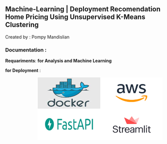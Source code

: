 ## Machine-Learning | Deployment Recomendation Home Pricing Using Unsupervised K-Means Clustering

Created by : Pompy Mandislian

<h3> Documentation : </h3>

**Requariments**:
**for Analysis and Machine Learning**


**for Deployment** :
<p>
  <img align="right" src="Image/aws.png" width="200" height="100" />
  <img align="right" src="Image/docker.jpg" width="200" height="100" />
  <img align="right" src="Image/streamlit.png" width="200" height="100" />
  <img align="right" src="Image/fastapi.png" width="200" height="100" />
<p>
